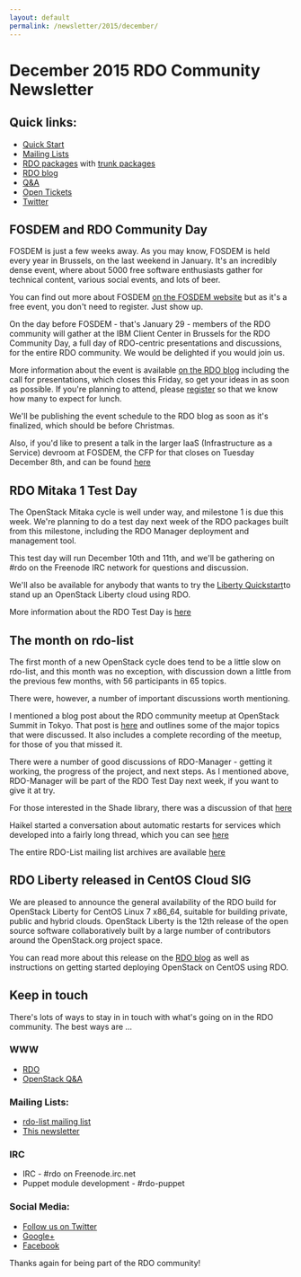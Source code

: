 ```yaml
---
layout: default
permalink: /newsletter/2015/december/
---
```

# December 2015 RDO Community Newsletter

## Quick links:

* [Quick Start](http://rdoproject.org/quickstart)
* [Mailing Lists](http://rdoproject.org/community/mailing-lists/)
* [RDO packages](http://rdoproject.org/repos/) with [trunk packages](http://rdoproject.org/repos/openstack/openstack-trunk/)
* [RDO blog](http://rdoproject.org/blog)
* [Q&A](http://ask.openstack.org/)
* [Open Tickets](http://tm3.org/rdobugs)
* [Twitter](http://twitter.com/rdocommunity)

## FOSDEM and RDO Community Day

FOSDEM is just a few weeks away. As you may know, FOSDEM is held every
year in Brussels, on the last weekend in January. It's an incredibly
dense event, where about 5000 free software enthusiasts gather for
technical content, various social events, and lots of beer.

You can find out more about FOSDEM [on the FOSDEM website](https://fosdem.org/2016/) but as
it's a free event, you don't need to register. Just show up.

On the day before FOSDEM - that's January 29 - members of the RDO
community will gather at the IBM Client Center in Brussels for the RDO
Community Day, a full day of RDO-centric presentations and
discussions, for the entire RDO community. We would be delighted if
you would join us.

More information about the event is available [on the RDO blog](https://www.rdoproject.org/blog/2015/11/rdo-community-day-fosdem/)
including the call for presentations, which closes this Friday, so get
your ideas in as soon as possible. If you're planning to attend,
please [register](http://tm3.org/rdo-fosdem-16) so that we know how
many to expect for lunch.

We'll be publishing the event schedule to the RDO blog as soon as it's
finalized, which should be before Christmas.

Also, if you'd like to present a talk in the larger IaaS
(Infrastructure as a Service) devroom at FOSDEM, the CFP for that 
closes on Tuesday December 8th, and can be found [here](https://lists.fosdem.org/pipermail/fosdem/2015-October/002197.html)

## RDO Mitaka 1 Test Day

The OpenStack Mitaka cycle is well under way, and milestone 1 is due
this week. We're planning to do a test day next week of the RDO
packages built from this milestone, including the RDO Manager
deployment and management tool.

This test day will run December 10th and 11th, and we'll be gathering
on #rdo on the Freenode IRC network for questions and discussion.

We'll also be available for anybody that wants to try the [Liberty Quickstart](http://rdoproject.org/quickstart/)to stand up an OpenStack Liberty cloud using RDO.

More information about the RDO Test Day is [here](https://www.rdoproject.org/testday/rdo-test-day-mitaka-01/)

## The month on rdo-list

The first month of a new OpenStack cycle does tend to be a little slow
on rdo-list, and this month was no exception, with discussion down a
little from the previous few months, with 56 participants in 65
topics.

There were, however, a number of important discussions worth mentioning.

I mentioned a blog post about the RDO community meetup at OpenStack
Summit in Tokyo. That post is [here](https://www.rdoproject.org/blog/2015/11/community-meetup-at-openstack-tokyo/)
and outlines some of the major topics that were discussed. It also
includes a complete recording of the meetup, for those of you that
missed it.

There were a number of good discussions of RDO-Manager - getting it
working, the progress of the project, and next steps. As I mentioned
above, RDO-Manager will be part of the RDO Test Day next week, if you
want to give it at try.

For those interested in the Shade library, there was a discussion of
that [here](https://www.redhat.com/archives/rdo-list/2015-November/msg00054.html)

Haikel started a conversation about automatic restarts for services
which developed into a fairly long thread, which you can see [here](https://www.redhat.com/archives/rdo-list/2015-November/msg00101.html)

The entire RDO-List mailing list archives are available [here](https://www.redhat.com/archives/rdo-list/index.html)

## RDO Liberty released in CentOS Cloud SIG

We are pleased to announce the general availability of the RDO build
for OpenStack Liberty for CentOS Linux 7 x86_64, suitable for building
private, public and hybrid clouds. OpenStack Liberty is the 12th
release of the open source software collaboratively built by a large
number of contributors around the OpenStack.org project space.

You can read more about this release on the [RDO blog](https://www.rdoproject.org/blog/2015/10/rdo-liberty-released-in-centos-cloud-sig/)
as well as instructions on getting started deploying OpenStack on
CentOS using RDO.

## Keep in touch 

There's lots of ways to stay in in touch with what's going on in the
RDO community. The best ways are ...

### WWW 
* [RDO](http://rdoproject.org/)
* [OpenStack Q&A](http://ask.openstack.org/ )

### Mailing Lists: 
* [rdo-list mailing list](http://www.redhat.com/mailman/listinfo/rdo-list )
* [This newsletter](http://www.redhat.com/mailman/listinfo/rdo-newsletter )

### IRC 
* IRC - #rdo on Freenode.irc.net
* Puppet module development - #rdo-puppet

### Social Media: 
* [Follow us on Twitter](http://twitter.com/rdocommunity )
* [Google+](http://tm3.org/rdogplus )
* [Facebook](http://facebook.com/rdocommunity)

Thanks again for being part of the RDO community!

